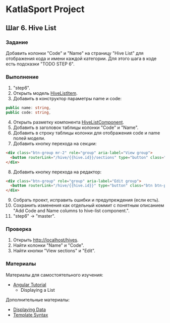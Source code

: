 # KatlaSport Project

## Шаг 6. Hive List

### Задание

Добавить колонки "Code" и "Name" на страницу "Hive List" для отображения кода и имени каждой категории. Для этого шага в коде есть подсказки "TODO STEP 6".

### Выполнение

1. "step6".
2. Открыть модель [HiveListItem](../KatlaSportNg/src/app/hive-management/models/hive-list-item.ts).
3. Добавить в конструктор параметры name и code:

```ts
public name: string,
public code: string,
```

4. Открыть разметку компонента [HiveListComponent](../KatlaSportNg/src/app/hive-management/lists/hive-list.component.html).
5. Добавить в заголовок таблицы колонки "Code" и "Name".
6. Добавить в строку таблицы колонки для отображения code и name полей модели.
7. Добавить кнопку перехода на секции:

```html
<div class="btn-group mr-2" role="group" aria-label="View group">
  <button routerLink="/hive/{{hive.id}}/sections" type="button" class="btn btn-primary">View sections</button>
</div>
```

8. Добавить кнопку перехода на редактор:

```html
<div class="btn-group" role="group" aria-label="Edit group">
  <button routerLink="/hive/{{hive.id}}" type="button" class="btn btn-primary">Edit</button>
</div>
```

9. Собрать проект, исправить ошибки и предупреждения (если есть).
10. Сохранить изменения как отдельный коммит с понятным описанием "Add Code and Name columns to hive-list component.".
11. "step6" -> "master".


### Проверка

1. Открыть [http://localhost/hives](http://localhost:4200/hives).
2. Найти колонки "Name" и "Code".
3. Найти кнопки "View sections" и "Edit".

### Материалы

Материалы для самостоятельного изучения:
* [Angular Tutorial](https://angular.io/tutorial/toh-pt2)
  * Displaying a List

Дополнительные материалы:
* [Displaying Data](https://angular.io/guide/displaying-data)
* [Template Syntax](https://angular.io/guide/template-syntax)
